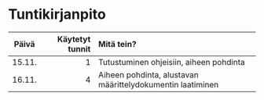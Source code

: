 # Tuntikirjanpito

| Päivä  | Käytetyt tunnit | Mitä tein? |
| :----: |           -----:|      :-----|
| 15.11. | 1               | Tutustuminen ohjeisiin, aiheen pohdinta |
| 16.11. | 4               | Aiheen pohdinta, alustavan määrittelydokumentin laatiminen |